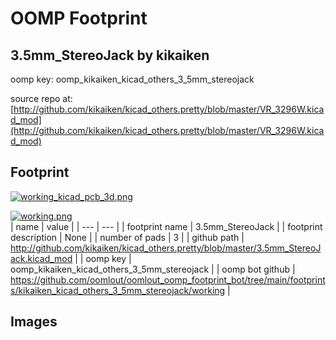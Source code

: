 # OOMP Footprint  
## 3.5mm_StereoJack  by kikaiken  
  
oomp key: oomp_kikaiken_kicad_others_3_5mm_stereojack  
  
source repo at: [http://github.com/kikaiken/kicad_others.pretty/blob/master/VR_3296W.kicad_mod](http://github.com/kikaiken/kicad_others.pretty/blob/master/VR_3296W.kicad_mod)  
## Footprint  
  
[![working_kicad_pcb_3d.png](working_kicad_pcb_3d_600.png)](working_kicad_pcb_3d.png)  
  
[![working.png](working_600.png)](working.png)  
| name | value | 
| --- | --- | 
| footprint name | 3.5mm_StereoJack | 
| footprint description | None | 
| number of pads | 3 | 
| github path | http://github.com/kikaiken/kicad_others.pretty/blob/master/3.5mm_StereoJack.kicad_mod | 
| oomp key | oomp_kikaiken_kicad_others_3_5mm_stereojack | 
| oomp bot github | https://github.com/oomlout/oomlout_oomp_footprint_bot/tree/main/footprints/kikaiken_kicad_others_3_5mm_stereojack/working | 
## Images  

